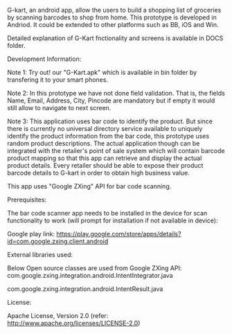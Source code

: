 G-kart, an android app, allow the users to build a shopping list of groceries by scanning barcodes to shop from home. This prototype is developed in Andriod. It could be extended to other platforms such as BB, iOS and Win.

Detailed explanation of G-Kart fnctionality and screens is available in DOCS folder.

Development Information:

Note 1: Try out! our "G-Kart.apk" which is available in bin folder by transfering it to your smart phones.

Note 2: In this prototype we have not done field validation. That is, the fields Name, Email, Address, City, Pincode are mandatory but if empty it would still allow to navigate to next screen.

Note 3: This application uses bar code to identify the product. But since there is currently no universal directory service available to uniquely identify the product information from the bar code, this prototype uses random product descriptions. The actual application  though can be integrated with the retailer's point of sale system which will contain barcode product mapping so that this app can retrieve and display the actual product details. Every  retailer should be able to expose their product barcode details to G-kart in order to obtain high business value.

This app uses "Google ZXing" API for bar code scanning.

Prerequisites:

The bar code scanner app needs to be installed in the device for scan functionality to work (will prompt for installation if not available in device):

Google play link: https://play.google.com/store/apps/details?id=com.google.zxing.client.android

External libraries used:

Below Open source classes are used from Google ZXing API:
com.google.zxing.integration.android.IntentIntegrator.java

com.google.zxing.integration.android.IntentResult.java

License:

Apache License, Version 2.0 (refer: http://www.apache.org/licenses/LICENSE-2.0)
